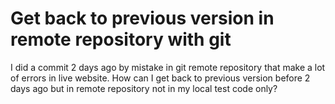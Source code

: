 
# Get back to previous version in remote repository with git

I did a commit 2 days ago by mistake in git remote repository that make a lot of errors in live website.
How can I get back to previous version before 2 days ago but in remote repository not in my local test code only?

        